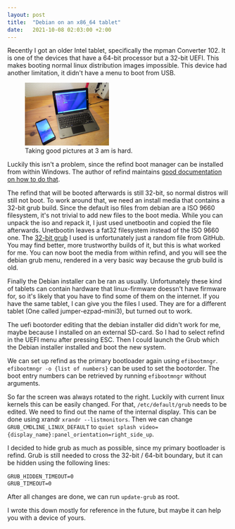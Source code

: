 ```yaml
---
layout: post
title:  "Debian on an x86_64 tablet"
date:   2021-10-08 02:03:00 +2:00
---
```


Recently I got an older Intel tablet, specifically the mpman Converter 102.
It is one of the devices that have a 64-bit processor but a 32-bit UEFI.
This makes booting normal linux distribution images impossible.
This device had another limitation, it didn't have a menu to boot from USB.

<figure>
    <img alt="The tablet and the Pine Phone" src="/img/x86-tablet.jpg" width="45%">
    <figcaption>Taking good pictures at 3 am is hard.</figcaption>
</figure>

Luckily this isn't a problem, since the refind boot manager can be installed from within Windows.
The author of refind maintains [good documentation on how to do that](https://rodsbooks.com/refind/installing.html#windows).

The refind that will be booted afterwards is still 32-bit, so normal distros will still not boot.
To work around that, we need an install media that contains a 32-bit grub build.
Since the default iso files from debian are a ISO 9660 filesystem, it's not trivial to add new files to the boot media.
While you can unpack the iso and repack it, I just used unetbootin and copied the file afterwards. Unetbootin leaves a fat32 filesystem instead of the ISO 9660 one.
The [32-bit grub](https://github.com/hirotakaster/baytail-bootia32.efi/blob/master/bootia32.efi) I used is unfortunately just a random file from GitHub. You may find better, more trustworthy builds of it, but this is what worked for me.
You can now boot the media from within refind, and you will see the debian grub menu, rendered in a very basic way because the grub build is old.

Finally the Debian installer can be ran as usually.
Unfortunately these kind of tablets can contain hardware that linux-firmware doessn't have firmware for, so it's likely that you have to find some of them on the internet. If you have the same tablet, I can give you the files I used. They are for a different tablet (One called jumper-ezpad-mini3), but turned out to work.

The uefi bootorder editing that the debian installer did didn't work for me, maybe because I installed on an external SD-card.
So I had to select refind in the UEFI menu after pressing ESC. Then I could launch the Grub which the Debian installer installed and boot the new system.

We can set up refind as the primary bootloader again using `efibootmngr`. `efibootmngr -o {list of numbers}` can be used to set the bootorder. The boot entry numbers can be retrieved by running `efibootmngr` without arguments.

So far the screen was always rotated to the right. Luckily with current linux kernels this can be easily changed.
For that, `/etc/default/grub` needs to be edited.
We need to find out the name of the internal display. This can be done using xrandr `xrandr --listmonitors`.
Then we can change `GRUB_CMDLINE_LINUX_DEFAULT` to `quiet splash video={display_name}:panel_orientation=right_side_up`.

I decided to hide grub as much as possible, since my primary bootloader is refind. Grub is still needed to cross the 32-bit / 64-bit boundary, but it can be hidden using the following lines:
```
GRUB_HIDDEN_TIMEOUT=0
GRUB_TIMEOUT=0
```

After all changes are done, we can run `update-grub` as root.

I wrote this down mostly for reference in the future, but maybe it can help you with a device of yours.

